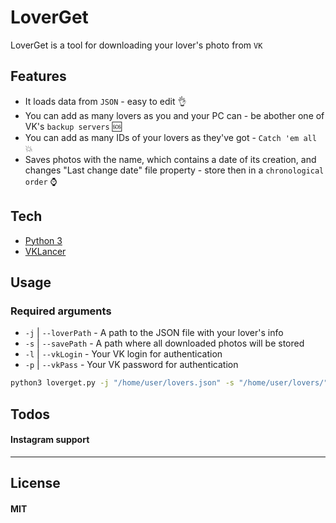 ﻿# LoverGet

LoverGet is a tool for downloading your lover's photo from `VK`

## Features
- It loads data from `JSON` - easy to edit 👌
- You can add as many lovers as you and your PC can - be abother one of VK's `backup servers` 🆘
- You can add as many IDs of your lovers as they've got - `Catch 'em all` 💥
- Saves photos with the name, which contains a date of its creation, and changes "Last change date" file property - store then in a `chronological order` ⌚

## Tech
* [Python 3](http://python.org)
* [VKLancer](https://github.com/pyvim/vklancer)

## Usage
### Required arguments
- `-j` | `--loverPath` - A path to the JSON file with your lover's info
- `-s` | `--savePath` - A path where all downloaded photos will be stored
- `-l` | `--vkLogin` - Your VK login for authentication
- `-p` | `--vkPass` - Your VK password for authentication

```sh
python3 loverget.py -j "/home/user/lovers.json" -s "/home/user/lovers/" -l "vk_login" -p "vk_pass"
```

## Todos
#### Instagram support
---
## License
#### MIT
